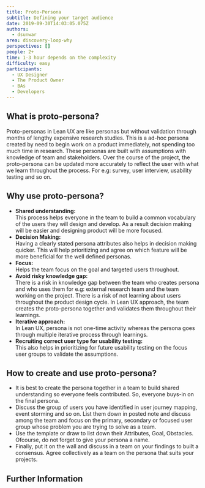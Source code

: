 ```yaml
---
title: Proto-Persona
subtitle: Defining your target audience
date: 2019-09-30T14:03:05.075Z
authors:
  - dsunwar
area: discovery-loop-why
perspectives: []
people: 2+
time: 1-3 hour depends on the complexity
difficulty: easy
participants:
  - UX Designer
  - The Product Owner
  - BAs
  - Developers
---
```

## What is proto-persona?

Proto-personas in Lean UX are like personas but without validation through months of lengthy expensive research studies. This is a ad-hoc persona created by need to begin work on a product immediately, not spending too much time in research. These personas are built with assumptions with knowledge of team and stakeholders. Over the course of the project, the proto-persona can be updated more accurately to reflect the user with what we learn throughout the process. For e.g: survey, user interview, usability testing and so on.

## Why use proto-persona?

* **Shared understanding:**\
  This process helps everyone in the team to build a common vocabulary of the users they will design and develop. As a result decision making will be easier and designing product will be more focused.
* **Decision Making:**\
  Having a clearly stated persona attributes also helps in decision making quicker. This will help prioritizing and agree on which feature will be more beneficial for the well defined personas.
* **Focus:**\
  Helps the team focus on the goal and targeted users throughout.
* **Avoid risky knowledge gap:**\
  There is a risk in knowledge gap between the team who creates persona and who uses them for e.g: external research team and the team working on the project. There is a risk of not learning about users throughout the product design cycle. In Lean UX approach, the team creates the proto-persona together and validates them throughout their learnings.
* **Iterative approach:**\
  In Lean UX, persona is not one-time activity whereas the persona goes through multiple iterative process through learnings.
* **Recruiting correct user type for usability testing:**\
  This also helps in prioritizing for future usability testing on the focus user groups to validate the assumptions.

## How to create and use proto-persona?

* It is best to create the persona together in a team to build shared understanding so everyone feels contributed. So, everyone buys-in on the final persona.
* Discuss the group of users you have identified in user journey mapping, event storming and so on. List them down in posted note and discuss among the team and focus on the primary, secondary or focused user group whose problem you are trying to solve as a team.
* Use the template or draw to list down their Attributes, Goal, Obstacles. Ofcourse, do not forget to give your persona a name.
* Finally, put it on the wall and discuss in a team on your findings to built a consensus. Agree collectively as a team on the persona that suits your projects.

## 

## Further Information
